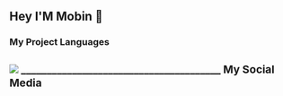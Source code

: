 ## Hey I'M Mobin 👋

<b><h3>My Project Languages<h3/><b/>

<img src="https://github-readme-stats.vercel.app/api/top-langs/?username=ALONE0007&hide_progress=true" />
_______________________________________
My Social Media

<a href="https://t.me/ALONE_MOBIN" src="">
<img src="">
<a/>
